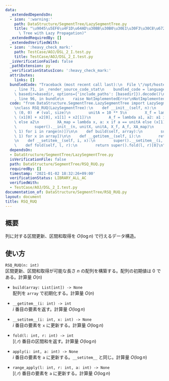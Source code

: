 ```yaml
---
data:
  _extendedDependsOn:
  - icon: ':warning:'
    path: DataStructure/SegmentTree/LazySegmentTree.py
    title: "\u9045\u5EF6\u4F1D\u64AD\u30BB\u30B0\u30E1\u30F3\u30C8\u6728 (Segment\
      \ Tree with Lazy Propagation)"
  _extendedRequiredBy: []
  _extendedVerifiedWith:
  - icon: ':heavy_check_mark:'
    path: TestCase/AOJ/DSL_2_I.test.py
    title: TestCase/AOJ/DSL_2_I.test.py
  _isVerificationFailed: false
  _pathExtension: py
  _verificationStatusIcon: ':heavy_check_mark:'
  attributes:
    links: []
  bundledCode: "Traceback (most recent call last):\n  File \"/opt/hostedtoolcache/Python/3.9.6/x64/lib/python3.9/site-packages/onlinejudge_verify/documentation/build.py\"\
    , line 71, in _render_source_code_stat\n    bundled_code = language.bundle(stat.path,\
    \ basedir=basedir, options={'include_paths': [basedir]}).decode()\n  File \"/opt/hostedtoolcache/Python/3.9.6/x64/lib/python3.9/site-packages/onlinejudge_verify/languages/python.py\"\
    , line 96, in bundle\n    raise NotImplementedError\nNotImplementedError\n"
  code: "from DataStructure.SegmentTree.LazySegmentTree import LazySegmentTree\n\n\
    \nclass RSQ_RUQ(LazySegmentTree):\n    def __init__(self, n):\n        unitX =\
    \ (0, 0)  # (val, size)\n        unitA = 10 ** 5\n        X_f = lambda x1, x2:\
    \ (x1[0] + x2[0], x1[1] + x2[1])\n        A_f = lambda a1, a2: a1 if a2 == unitA\
    \ else a2\n        XA_map = lambda x, a: x if a == unitA else (x[1] * a, x[1])\n\
    \        super().__init__(n, unitX, unitA, X_f, A_f, XA_map)\n        super().build([(0,\
    \ 1) for i in range(n)])\n\n    def build(self, array):\n        super().build([(x,\
    \ 1) for x in array])\n\n    def __getitem__(self, i):\n        return super().__getitem__(i)[0]\n\
    \n    def __setitem__(self, i, x):\n        super().__setitem__(i, (x, 1))\n\n\
    \    def fold(self, l, r):\n        return super().fold(l, r)[0]\n"
  dependsOn:
  - DataStructure/SegmentTree/LazySegmentTree.py
  isVerificationFile: false
  path: DataStructure/SegmentTree/RSQ_RUQ.py
  requiredBy: []
  timestamp: '2021-01-02 18:32:26+09:00'
  verificationStatus: LIBRARY_ALL_AC
  verifiedWith:
  - TestCase/AOJ/DSL_2_I.test.py
documentation_of: DataStructure/SegmentTree/RSQ_RUQ.py
layout: document
title: RSQ_RUQ
---
```


## 概要
列に対する区間更新、区間和取得を $O(\log n)$ で行えるデータ構造。

## 使い方
`RSQ_RUQ(n: int)`  
区間更新、区間和取得が可能な長さ $n$ の配列を構築する。配列の初期値は $0$ である。計算量 $O(n)$

- `build(array: List[int]) -> None`  
配列を `array` で初期化する。計算量 $O(n)$

- `__getitem__(i: int) -> int`  
$i$ 番目の要素を返す。計算量 $O(\log n)$

- `__setitem__(i: int, x: int) -> None`  
$i$ 番目の要素を `x` に更新する。計算量 $O(\log n)$

- `fold(l: int, r: int) -> int`  
$[l, r)$ 番目の区間和を返す。計算量 $O(\log n)$

- `apply(i: int, a: int) -> None`  
$i$ 番目の要素を `a` に更新する。`__setitem__` と同じ。計算量 $O(\log n)$

- `range_apply(l: int, r: int, a: int) -> None`  
$[l, r)$ 番目の要素を `a` に更新する。計算量 $O(\log n)$
